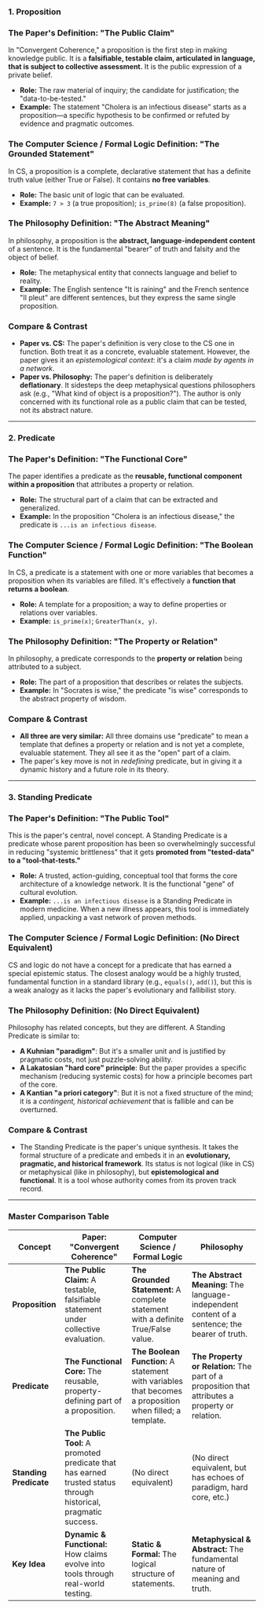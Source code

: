 
### 1. Proposition

### The Paper's Definition: "The Public Claim"

In "Convergent Coherence," a proposition is the first step in making knowledge public. It is a **falsifiable, testable claim, articulated in language, that is subject to collective assessment.** It is the public expression of a private belief.

- **Role:** The raw material of inquiry; the candidate for justification; the "data-to-be-tested."
- **Example:** The statement "Cholera is an infectious disease" starts as a proposition—a specific hypothesis to be confirmed or refuted by evidence and pragmatic outcomes.

### The Computer Science / Formal Logic Definition: "The Grounded Statement"

In CS, a proposition is a complete, declarative statement that has a definite truth value (either True or False). It contains **no free variables**.

- **Role:** The basic unit of logic that can be evaluated.
- **Example:** `7 > 3` (a true proposition); `is_prime(8)` (a false proposition).

### The Philosophy Definition: "The Abstract Meaning"

In philosophy, a proposition is the **abstract, language-independent content** of a sentence. It is the fundamental "bearer" of truth and falsity and the object of belief.

- **Role:** The metaphysical entity that connects language and belief to reality.
- **Example:** The English sentence "It is raining" and the French sentence "Il pleut" are different sentences, but they express the same single proposition.

### Compare & Contrast

- **Paper vs. CS:** The paper's definition is very close to the CS one in function. Both treat it as a concrete, evaluable statement. However, the paper gives it an *epistemological context*: it's a claim *made by agents in a network*.
- **Paper vs. Philosophy:** The paper's definition is deliberately **deflationary**. It sidesteps the deep metaphysical questions philosophers ask (e.g., "What kind of object is a proposition?"). The author is only concerned with its functional role as a public claim that can be tested, not its abstract nature.

---

### 2. Predicate

### The Paper's Definition: "The Functional Core"

The paper identifies a predicate as the **reusable, functional component within a proposition** that attributes a property or relation.

- **Role:** The structural part of a claim that can be extracted and generalized.
- **Example:** In the proposition "Cholera is an infectious disease," the predicate is `...is an infectious disease`.

### The Computer Science / Formal Logic Definition: "The Boolean Function"

In CS, a predicate is a statement with one or more variables that becomes a proposition when its variables are filled. It's effectively a **function that returns a boolean**.

- **Role:** A template for a proposition; a way to define properties or relations over variables.
- **Example:** `is_prime(x)`; `GreaterThan(x, y)`.

### The Philosophy Definition: "The Property or Relation"

In philosophy, a predicate corresponds to the **property or relation** being attributed to a subject.

- **Role:** The part of a proposition that describes or relates the subjects.
- **Example:** In "Socrates is wise," the predicate "is wise" corresponds to the abstract property of wisdom.

### Compare & Contrast

- **All three are very similar:** All three domains use "predicate" to mean a template that defines a property or relation and is not yet a complete, evaluable statement. They all see it as the "open" part of a claim.
- The paper's key move is not in *redefining* predicate, but in giving it a dynamic history and a future role in its theory.

---

### 3. Standing Predicate

### The Paper's Definition: "The Public Tool"

This is the paper's central, novel concept. A Standing Predicate is a predicate whose parent proposition has been so overwhelmingly successful in reducing "systemic brittleness" that it gets **promoted from "tested-data" to a "tool-that-tests."**

- **Role:** A trusted, action-guiding, conceptual tool that forms the core architecture of a knowledge network. It is the functional "gene" of cultural evolution.
- **Example:** `...is an infectious disease` is a Standing Predicate in modern medicine. When a new illness appears, this tool is immediately applied, unpacking a vast network of proven methods.

### The Computer Science / Formal Logic Definition: (No Direct Equivalent)

CS and logic do not have a concept for a predicate that has earned a special epistemic status. The closest analogy would be a highly trusted, fundamental function in a standard library (e.g., `equals()`, `add()`), but this is a weak analogy as it lacks the paper's evolutionary and fallibilist story.

### The Philosophy Definition: (No Direct Equivalent)

Philosophy has related concepts, but they are different. A Standing Predicate is similar to:

- **A Kuhnian "paradigm"**: But it's a smaller unit and is justified by pragmatic costs, not just puzzle-solving ability.
- **A Lakatosian "hard core" principle**: But the paper provides a specific mechanism (reducing systemic costs) for how a principle becomes part of the core.
- **A Kantian "a priori category"**: But it is not a fixed structure of the mind; it is a *contingent, historical achievement* that is fallible and can be overturned.

### Compare & Contrast

- The Standing Predicate is the paper's unique synthesis. It takes the formal structure of a predicate and embeds it in an **evolutionary, pragmatic, and historical framework**. Its status is not logical (like in CS) or metaphysical (like in philosophy), but **epistemological and functional**. It is a tool whose authority comes from its proven track record.

---

### Master Comparison Table

| Concept | Paper: "Convergent Coherence" | Computer Science / Formal Logic | Philosophy |
| --- | --- | --- | --- |
| **Proposition** | **The Public Claim:** A testable, falsifiable statement under collective evaluation. | **The Grounded Statement:** A complete statement with a definite True/False value. | **The Abstract Meaning:** The language-independent content of a sentence; the bearer of truth. |
| **Predicate** | **The Functional Core:** The reusable, property-defining part of a proposition. | **The Boolean Function:** A statement with variables that becomes a proposition when filled; a template. | **The Property or Relation:** The part of a proposition that attributes a property or relation. |
| **Standing Predicate** | **The Public Tool:** A promoted predicate that has earned trusted status through historical, pragmatic success. | (No direct equivalent) | (No direct equivalent, but has echoes of paradigm, hard core, etc.) |
| **Key Idea** | **Dynamic & Functional:** How claims evolve into tools through real-world testing. | **Static & Formal:** The logical structure of statements. | **Metaphysical & Abstract:** The fundamental nature of meaning and truth. |